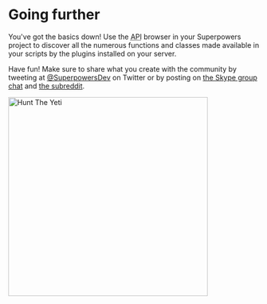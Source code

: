 # Going further

You've got the basics down! Use the <abbr title="Application Programming Interface">API</abbr> browser in your Superpowers project to discover all the numerous functions and classes made available in your scripts by the plugins installed on your server.

Have fun! Make sure to share what you create with the community by tweeting at <a href="https://twitter.com/SuperpowersDev" target="_blank">@SuperpowersDev</a> on Twitter or by posting on <a href="https://sparklinlabs.com/skype/en">the Skype group chat</a> and <a href="https://reddit.com/r/superpowers">the subreddit</a>.

<a href="http://elisee.itch.io/" target="_blank">
  <img src="https://sparklinlabs.com/images/pictures/hunt-the-yeti.gif" alt="Hunt The Yeti" height="400" />
</a>
